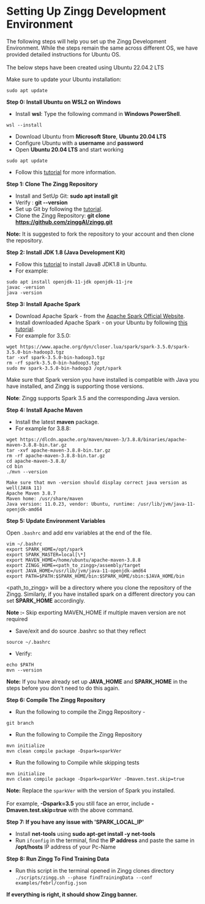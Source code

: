 # Setting Up Zingg Development Environment

The following steps will help you set up the Zingg Development Environment. While the steps remain the same across different OS, we have provided detailed instructions for Ubuntu OS. \
\
The below steps have been created using Ubuntu 22.04.2 LTS

Make sure to update your Ubuntu installation:

`sudo apt update`

**Step 0: Install Ubuntu on WSL2 on Windows**

* Install **wsl**: Type the following command in **Windows PowerShell**.

```
wsl --install
```

* Download Ubuntu from **Microsoft Store**, **Ubuntu 20.04 LTS**
* Configure Ubuntu with a **username** and **password**
* Open **Ubuntu 20.04 LTS** and start working

```
sudo apt update
```

* Follow this [tutorial](https://ubuntu.com/tutorials/install-ubuntu-on-wsl2-on-windows-10#1-overview) for more information.

**Step 1: Clone The Zingg Repository**

* Install and SetUp Git: **sudo apt install git**
* Verify : **git --version**
* Set up Git by following the [tutorial](https://www.digitalocean.com/community/tutorials/how-to-install-git-on-ubuntu-20-04).
* Clone the Zingg Repository: **git clone https://github.com/zinggAI/zingg.git**

**Note:** It is suggested to fork the repository to your account and then clone the repository.

**Step 2: Install JDK 1.8 (Java Development Kit)**

* Follow this [tutorial](https://linuxize.com/post/install-java-on-ubuntu-20-04/) to install Java8 JDK1.8 in Ubuntu.
* For example:

```
sudo apt install openjdk-11-jdk openjdk-11-jre
javac -version
java -version
```

**Step 3: Install Apache Spark**

* Download Apache Spark - from the [Apache Spark Official Website](https://spark.apache.org/downloads.html).
* Install downloaded Apache Spark - on your Ubuntu by following [this tutorial](https://computingforgeeks.com/how-to-install-apache-spark-on-ubuntu-debian/).
* For example for 3.5.0:

```
wget https://www.apache.org/dyn/closer.lua/spark/spark-3.5.0/spark-3.5.0-bin-hadoop3.tgz
tar -xvf spark-3.5.0-bin-hadoop3.tgz
rm -rf spark-3.5.0-bin-hadoop3.tgz
sudo mv spark-3.5.0-bin-hadoop3 /opt/spark
```

Make sure that Spark version you have installed is compatible with Java you have installed, and Zingg is supporting those versions.

**Note**: Zingg supports Spark 3.5 and the corresponding Java version.

**Step 4: Install Apache Maven**

* Install the latest **maven** package.
* For example for 3.8.8:

```
wget https://dlcdn.apache.org/maven/maven-3/3.8.8/binaries/apache-maven-3.8.8-bin.tar.gz
tar -xvf apache-maven-3.8.8-bin.tar.gz 
rm -rf apache-maven-3.8.8-bin.tar.gz 
cd apache-maven-3.8.8/
cd bin
./mvn --version

Make sure that mvn -version should display correct java version as well(JAVA 11)
Apache Maven 3.8.7
Maven home: /usr/share/maven
Java version: 11.0.23, vendor: Ubuntu, runtime: /usr/lib/jvm/java-11-openjdk-amd64
```

**Step 5: Update Environment Variables**

Open `.bashrc` and add env variables at the end of the file.

```
vim ~/.bashrc
export SPARK_HOME=/opt/spark
export SPARK_MASTER=local[\*]
export MAVEN_HOME=/home/ubuntu/apache-maven-3.8.8
export ZINGG_HOME=<path_to_zingg>/assembly/target
export JAVA_HOME=/usr/lib/jvm/java-11-openjdk-amd64
export PATH=$PATH:$SPARK_HOME/bin:$SPARK_HOME/sbin:$JAVA_HOME/bin

```
\<path\_to\_zingg> will be a directory where you clone the repository of the Zingg. Similarly, if you have installed spark on a different directory you can set **SPARK\_HOME** accordingly.

**Note :-** Skip exporting MAVEN_HOME if multiple maven version are not required

* Save/exit and do source .bashrc so that they reflect
```
source ~/.bashrc
```

* Verify:
```
echo $PATH
mvn --version

```

**Note:** If you have already set up **JAVA\_HOME** and **SPARK\_HOME** in the steps before you don't need to do this again.

**Step 6: Compile The Zingg Repository**

* Run the following to compile the Zingg Repository -

```
git branch

```

* Run the following to Compile the Zingg Repository
```
mvn initialize
mvn clean compile package -Dspark=sparkVer
```

* Run the following to Compile while skipping tests
```
mvn initialize
mvn clean compile package -Dspark=sparkVer -Dmaven.test.skip=true
```

**Note:** Replace the `sparkVer` with the version of Spark you installed. \
\
For example, **-Dspark=3.5** you still face an error, include **-Dmaven.test.skip=true** with the above command.


**Step 7: If you have any issue with 'SPARK\_LOCAL\_IP'**

* Install **net-tools** using **sudo apt-get install -y net-tools**
* Run `ifconfig` in the terminal, find the **IP address** and paste the same in **/opt/hosts** IP address of your Pc-Name

**Step 8: Run Zingg To Find Training Data**

* Run this script in the terminal opened in Zingg clones directory `./scripts/zingg.sh --phase findTrainingData --conf examples/febrl/config.json`

**If everything is right, it should show Zingg banner.**
